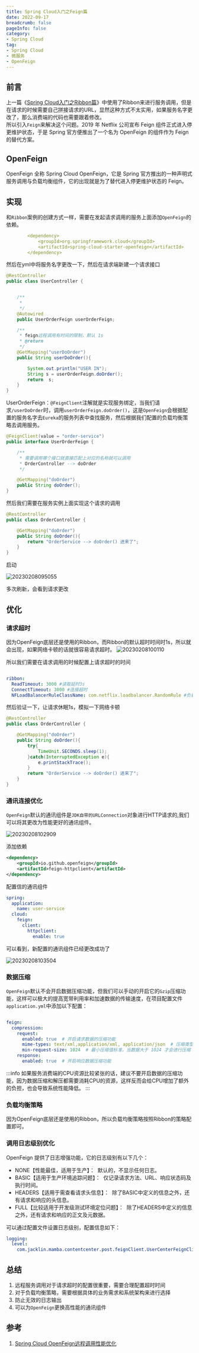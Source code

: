 ```yaml
---
title: Spring Cloud入门之Feign篇
date: 2022-09-17
breadcrumb: false
pageInfo: false
category:
- Spring Cloud
tag:
- Spring Cloud
- 微服务
- OpenFeign
---
```


## 前言

上一篇《[Spring Cloud入门之Ribbon篇](Spring%20Cloud入门-Ribbon篇.md)》中使用了Ribbon来进行服务调用，但是在请求的时候需要自己拼接请求的URL，显然这种方式不太实用，如果服务名字更改了，那么消费端的代码也需要跟着修改。  
所以引入`Feign`来解决这个问题。2019 年 Netflix 公司宣布 Feign 组件正式进入停更维护状态，于是 Spring 官方便推出了一个名为 OpenFeign 的组件作为 Feign 的替代方案。

## OpenFeign
OpenFeign 全称 Spring Cloud OpenFeign，它是 Spring 官方推出的一种声明式服务调用与负载均衡组件，它的出现就是为了替代进入停更维护状态的 Feign。

## 实现
和`Ribbon`案例的创建方式一样，需要在发起请求调用的服务上面添加`OpenFeign`的依赖。
```yml
        <dependency>
            <groupId>org.springframework.cloud</groupId>
            <artifactId>spring-cloud-starter-openfeign</artifactId>
        </dependency>
```
然后在yml中将服务名字更改一下，然后在请求端新建一个请求接口

```java
@RestController
public class UserController {


    /**
     *
     */
    @Autowired
    public UserOrderFeign userOrderFeign;

    /**
     * feign远程调用有时间的限制，默认 1s
     * @return
     */
    @GetMapping("userDoOrder")
    public String userDoOrder(){

        System.out.println("USER IN");
        String s = userOrderFeign.doOrder();
        return  s;
    }
}

```
UserOrderFeign：`@FeignClient`注解就是实现服务绑定，当我们请求`/userDoOrder`时，调用`userOrderFeign.doOrder()`，这是`OpenFeign`会根据配置的服务名字去`Eureka`的服务列表中查找服务，然后根据我们配置的负载均衡策略去调用服务。

```java
@FeignClient(value = "order-service")
public interface UserOrderFeign {

    /**
     * 需要调用哪个接口就直接匹配上对应的名称就可以调用
     * OrderController --> doOrder
     */

    @GetMapping("doOrder")
    public String doOrder();
}
```
然后我们需要在服务实例上面实现这个请求的调用

```java
@RestController
public class OrderController {

    @GetMapping("doOrder")
    public String doOrder(){
        return "OrderService --> doOrder() 进来了";
    }
}

```

启动

![20230208095055](https://blog-1253887276.cos.ap-chongqing.myqcloud.com/vscodeblog/20230208095055.png)  

多次刷新，会看到请求更改  

## 优化

### 请求超时
因为OpenFeign底层还是使用的Ribbon，而Ribbon的默认超时时间时1s，所以就会出现，如果网络卡顿的话就很容易请求超时。
![20230208100110](https://blog-1253887276.cos.ap-chongqing.myqcloud.com/vscodeblog/20230208100110.png)  

所以我们需要在请求调用的时候配置上请求超时的时间

```yml

ribbon:
  ReadTimeout: 3000 #读取延时3s
  ConnectTimeout: 3000 #连接超时
  NFLoadBalancerRuleClassName: com.netflix.loadbalancer.RandomRule #负载均衡策略

```
然后验证一下，让请求休眠1s，模拟一下网络卡顿

```java
@RestController
public class OrderController {

    @GetMapping("doOrder")
    public String doOrder(){
        try{
            TimeUnit.SECONDS.sleep(1);
        }catch(InterruptedException e){
            e.printStackTrace();
        }
        return "OrderService --> doOrder() 进来了";
    }
}

```

### 通讯连接优化

`OpenFeign`默认的通讯组件是`JDK自带的URLConnection`对象进行HTTP请求的,我们可以将其更改为性能更好的通讯组件。  

![20230208102909](https://blog-1253887276.cos.ap-chongqing.myqcloud.com/vscodeblog/20230208102909.png)

添加依赖  

```xml
<dependency>
    <groupId>io.github.openfeign</groupId>
    <artifactId>feign-httpclient</artifactId>
</dependency>

```

配置信的通讯组件

```yml
spring:
  application:
    name: user-service
  cloud:
    feign:
      client:
        httpclient:
          enable: true

```
可以看到，新配置的通讯组件已经更改成功了

![20230208103504](https://blog-1253887276.cos.ap-chongqing.myqcloud.com/vscodeblog/20230208103504.png)

### 数据压缩

`OpenFeign`默认不会开启数据压缩功能，但我们可以手动的开启它的`Gzip`压缩功能，这样可以极大的提高宽带利用率和加速数据的传输速度，在项目配置文件`application.yml`中添加以下配置：

```yml

feign:
  compression:
    request:
      enabled: true  # 开启请求数据的压缩功能
      mime-types: text/xml,application/xml, application/json  # 压缩类型
      min-request-size: 1024  # 最小压缩值标准，当数据大于 1024 才会进行压缩
    response:
      enabled: true  # 开启响应数据压缩功能

```

:::info
如果服务消费端的CPU资源比较紧张的话，建议不要开启数据的压缩功能，因为数据压缩和解压都需要消耗CPU的资源，这样反而会给CPU增加了额外的负担，也会导致系统性能降低。
:::

### 负载均衡策略

因为OpenFeign底层还是使用的Ribbon，所以负载均衡策略按照Ribbon的策略配置即可。

### 调用日志级别优化

OpenFeign 提供了日志增强功能，它的日志级别有以下几个：

- NONE【性能最佳，适用于生产】：  默认的，不显示任何日志。
- BASIC【适用于生产环境追踪问题】：  仅记录请求方法、URL、响应状态码及执行时间。
- HEADERS【适用于需查看请求头信息】：  除了BASIC中定义的信息之外，还有请求和响应的头信息。
- FULL【比较适用于开发级测试环境定位问题】：  除了HEADERS中定义的信息之外，还有请求和响应的正文及元数据。

可以通过配置文件设置日志级别，配置信息如下：
```yml
logging:
  level:
    com.jacklin.mamba.contentcenter.post.feignClient.UserCenterFeignClient: debug # feign的自定义接口

```

## 总结
1. 远程服务调用对于请求超时的配置很重要，需要合理配置超时时间
2. 对于负载均衡策略，需要根据具体的业务需求和系统架构来进行选择
3. 防止无效的日志输出
4. 可以为`OpenFeign`更换高性能的通讯组件


## 参考
1. [Spring Cloud OpenFeign远程调用性能优化](https://juejin.cn/post/7134223913176793101)
